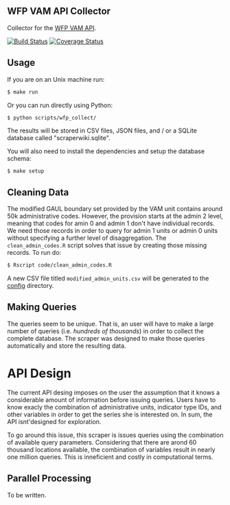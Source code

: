 ## WFP VAM API Collector
Collector for the [WFP VAM API](http://reporting.vam.wfp.org/api/).

[![Build Status](https://travis-ci.org/luiscape/hdxscraper-wfp-vam-api.svg)](https://travis-ci.org/luiscape/hdxscraper-wfp-vam-api) [![Coverage Status](https://coveralls.io/repos/luiscape/hdxscraper-wfp-vam-api/badge.svg)](https://coveralls.io/r/luiscape/hdxscraper-wfp-vam-api)

## Usage

If you are on an Unix machine run:
```bash
$ make run
```

Or you can run directly using Python:
```bash
$ python scripts/wfp_collect/
```
The results will be stored in CSV files, JSON files, and / or a SQLite database called "scraperwiki.sqlite".


You will also need to install the dependencies and setup the database schema:

```terminal
$ make setup
```

## Cleaning Data
The modified GAUL boundary set provided by the VAM unit contains around 50k administrative codes. However, the provision starts at the admin 2 level, meaning that codes for amin 0 and admin 1 don't have individual records. We need those records in order to query for admin 1 units or admin 0 units without specifying a further level of disaggregation. The `clean_admin_codes.R` script solves that issue by creating those missing records. To run do:

```bash
$ Rscript code/clean_admin_codes.R
```

A new CSV file titled `modified_admin_units.csv` will be generated to the [config](config/) directory.

## Making Queries
The queries seem to be unique. That is, an user will have to make a large number of queries (i.e. *hundreds of thousands*) in order to collect the complete database. The scraper was designed to make those queries automatically and store the resulting data.

# API Design
The current API desing imposes on the user the assumption that it knows a considerable amount of information before issuing queries. Users have to know exacly the combination of administrative units, indicator type IDs, and other variables in order to get the series she is interested on. In sum, the API isnt'designed for exploration.

To go around this issue, this scraper is issues queries using the combination of available query parameters. Considering that there are arond 60 thousand locations available, the combination of variables result in nearly one million queries. This is inneficient and costly in computational terms.

## Parallel Processing
To be written.
